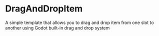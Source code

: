 # DragAndDropItem
 A simple template that allows you to drag and drop item from one slot to another using Godot built-in drag and drop system
